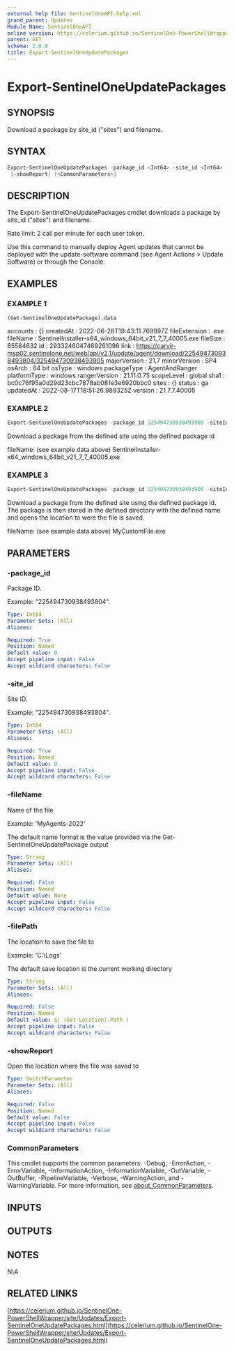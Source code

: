 ```yaml
---
external help file: SentinelOneAPI-help.xml
grand_parent: Updates
Module Name: SentinelOneAPI
online version: https://celerium.github.io/SentinelOne-PowerShellWrapper/site/Updates/Export-SentinelOneUpdatePackages.html
parent: GET
schema: 2.0.0
title: Export-SentinelOneUpdatePackages
---
```


# Export-SentinelOneUpdatePackages

## SYNOPSIS
Download a package by site_id ("sites") and filename.

## SYNTAX

```powershell
Export-SentinelOneUpdatePackages -package_id <Int64> -site_id <Int64> [-fileName <String>] [-filePath <String>]
 [-showReport] [<CommonParameters>]
```

## DESCRIPTION
The Export-SentinelOneUpdatePackages cmdlet downloads a package by site_id ("sites") and filename.

Rate limit: 2 call per minute for each user token.

Use this command to manually deploy Agent updates that cannot be deployed with the update-software command
(see Agent Actions \> Update Software) or through the Console.

## EXAMPLES

### EXAMPLE 1
```
(Get-SentinelOneUpdatePackage).data
```

accounts      : {}
createdAt     : 2022-06-28T19:43:11.769997Z
fileExtension : .exe
fileName      : SentinelInstaller-x64_windows_64bit_v21_7_7_40005.exe
fileSize      : 65584632
id            : 2933246047469261096
link          : https://carvir-msp02.sentinelone.net/web/api/v2.1/update/agent/download/225494730938493804/325494730938493905
majorVersion  : 21.7
minorVersion  : SP4
osArch        : 64 bit
osType        : windows
packageType   : AgentAndRanger
platformType  : windows
rangerVersion : 21.11.0.75
scopeLevel    : global
sha1          : bc0c76f95a0d29d23cbc7878ab081e3e6920bbc0
sites         : {}
status        : ga
updatedAt     : 2022-08-17T18:51:26.989325Z
version       : 21.7.7.40005

### EXAMPLE 2
```powershell
Export-SentinelOneUpdatePackages -package_id 325494730938493905 -siteId 225494730938493804
```

Download a package from the defined site using the defined package id

fileName: (see example data above)
    SentinelInstaller-x64_windows_64bit_v21_7_7_40005.exe

### EXAMPLE 3
```powershell
Export-SentinelOneUpdatePackages -package_id 325494730938493905 -siteId 225494730938493804 -fileName MyCustomFile -filePath C:\Logs -showReport
```

Download a package from the defined site using the defined package id.
The package is then stored in the
defined directory with the defined name and opens the location to were the file is saved.

fileName: (see example data above)
    MyCustomFile.exe

## PARAMETERS

### -package_id
Package ID.

Example: "225494730938493804".

```yaml
Type: Int64
Parameter Sets: (All)
Aliases:

Required: True
Position: Named
Default value: 0
Accept pipeline input: False
Accept wildcard characters: False
```

### -site_id
Site ID.

Example: "225494730938493804".

```yaml
Type: Int64
Parameter Sets: (All)
Aliases:

Required: True
Position: Named
Default value: 0
Accept pipeline input: False
Accept wildcard characters: False
```

### -fileName
Name of the file

Example: 'MyAgents-2022'

The default name format is the value provided via the Get-SentinelOneUpdatePackage output

```yaml
Type: String
Parameter Sets: (All)
Aliases:

Required: False
Position: Named
Default value: None
Accept pipeline input: False
Accept wildcard characters: False
```

### -filePath
The location to save the file to

Example: 'C:\Logs'

The default save location is the current working directory

```yaml
Type: String
Parameter Sets: (All)
Aliases:

Required: False
Position: Named
Default value: $( (Get-Location).Path )
Accept pipeline input: False
Accept wildcard characters: False
```

### -showReport
Open the location where the file was saved to

```yaml
Type: SwitchParameter
Parameter Sets: (All)
Aliases:

Required: False
Position: Named
Default value: False
Accept pipeline input: False
Accept wildcard characters: False
```

### CommonParameters
This cmdlet supports the common parameters: -Debug, -ErrorAction, -ErrorVariable, -InformationAction, -InformationVariable, -OutVariable, -OutBuffer, -PipelineVariable, -Verbose, -WarningAction, and -WarningVariable. For more information, see [about_CommonParameters](http://go.microsoft.com/fwlink/?LinkID=113216).

## INPUTS

## OUTPUTS

## NOTES
N\A

## RELATED LINKS

[https://celerium.github.io/SentinelOne-PowerShellWrapper/site/Updates/Export-SentinelOneUpdatePackages.html](https://celerium.github.io/SentinelOne-PowerShellWrapper/site/Updates/Export-SentinelOneUpdatePackages.html)

